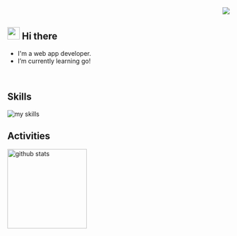 <div align="right">
  <img src="https://komarev.com/ghpvc/?username=yuichi04" />
</div>



## <img src="https://media.giphy.com/media/hvRJCLFzcasrR4ia7z/giphy.gif" width="28"> Hi there

- I'm a web app developer.
- I’m currently learning go!
<br>


## Skills
<img alt="my skills" src="https://skillicons.dev/icons?theme=dark&perline=7&i=react,typescript,nextjs,go" />
<br>


## Activities
<div align="left"> 
  <img alt="github stats" height="180px" src="https://github-readme-stats.vercel.app/api/top-langs/?username=yuichi04&theme=vue-dark&layout=compact" />
</div>
